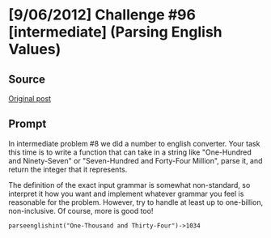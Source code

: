 # [9/06/2012] Challenge #96 [intermediate] (Parsing English Values)

## Source

[Original post](https://old.reddit.com/r/dailyprogrammer/comments/zfeb2/9062012_challenge_96_intermediate_parsing_english/)

## Prompt

In intermediate problem #8 we did a number to english converter.  Your task this time is to write a function that
can take in a string like "One-Hundred and Ninety-Seven" or "Seven-Hundred and Forty-Four Million", parse it, and
return the integer that it represents.

The definition of the exact input grammar is somewhat non-standard, so interpret it how you want and implement whatever grammar
you feel is reasonable for the problem.  However, try to handle at least up to one-billion, non-inclusive.  Of course, more is good too!

    parseenglishint("One-Thousand and Thirty-Four")->1034
